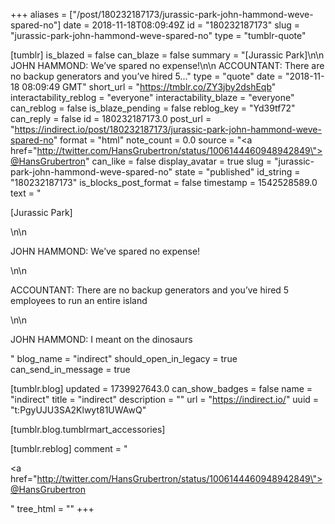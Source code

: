 +++
aliases = ["/post/180232187173/jurassic-park-john-hammond-weve-spared-no"]
date = 2018-11-18T08:09:49Z
id = "180232187173"
slug = "jurassic-park-john-hammond-weve-spared-no"
type = "tumblr-quote"

[tumblr]
is_blazed = false
can_blaze = false
summary = "[Jurassic Park]\n\n JOHN HAMMOND: We’ve spared no expense!\n\n ACCOUNTANT: There are no backup generators and you’ve hired 5..."
type = "quote"
date = "2018-11-18 08:09:49 GMT"
short_url = "https://tmblr.co/ZY3jby2dshEqb"
interactability_reblog = "everyone"
interactability_blaze = "everyone"
can_reblog = false
is_blaze_pending = false
reblog_key = "Yd39tf72"
can_reply = false
id = 180232187173.0
post_url = "https://indirect.io/post/180232187173/jurassic-park-john-hammond-weve-spared-no"
format = "html"
note_count = 0.0
source = "<a href=\"http://twitter.com/HansGrubertron/status/1006144460948942849\">@HansGrubertron</a>"
can_like = false
display_avatar = true
slug = "jurassic-park-john-hammond-weve-spared-no"
state = "published"
id_string = "180232187173"
is_blocks_post_format = false
timestamp = 1542528589.0
text = "<p>[Jurassic Park]</p>\n\n<p>JOHN HAMMOND: We&rsquo;ve spared no expense!</p>\n\n<p>ACCOUNTANT: There are no backup generators and you&rsquo;ve hired 5 employees to run an entire island</p>\n\n<p>JOHN HAMMOND: I meant on the dinosaurs</p>"
blog_name = "indirect"
should_open_in_legacy = true
can_send_in_message = true

[tumblr.blog]
updated = 1739927643.0
can_show_badges = false
name = "indirect"
title = "indirect"
description = ""
url = "https://indirect.io/"
uuid = "t:PgyUJU3SA2Klwyt81UWAwQ"

[tumblr.blog.tumblrmart_accessories]

[tumblr.reblog]
comment = "<p><a href=\"http://twitter.com/HansGrubertron/status/1006144460948942849\">@HansGrubertron</a></p>"
tree_html = ""
+++
